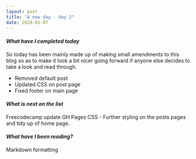 ```yaml
---
layout: post
title: "A new day - day 2"
date: 2020-01-07
---
```


#### _What have I completed today_ ####

So today has been mainly made up of making small amendments to this blog so as to make it look a bit nicer going forward if anyone else decides to take a look and read through.

- Removed default post
- Updated CSS on post page
- Fixed footer on main page

#### _What is next on the list_ ####

Freecodecamp update
GH Pages CSS - Further styling on the posts pages and tidy up of home page.

#### _What have I been reading?_ ####

Markdown formatting
